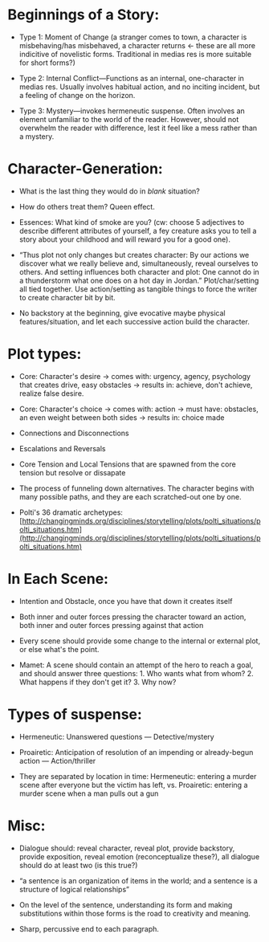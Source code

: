 # Beginnings of a Story:

- Type 1: Moment of Change (a stranger comes to town, a character is misbehaving/has misbehaved, a character returns ← these are all more indicitive of novelistic forms. Traditional in medias res is more suitable for short forms?)

- Type 2: Internal Conflict—Functions as an internal, one-character in medias res. Usually involves habitual action, and no inciting incident, but a feeling of change on the horizon.

- Type 3: Mystery—invokes hermeneutic suspense. Often involves an element unfamiliar to the world of the reader. However, should not overwhelm the reader with difference, lest it feel like a mess rather than a mystery.

# Character-Generation:

- What is the last thing they would do in _blank_ situation?

- How do others treat them? Queen effect.

- Essences: What kind of smoke are you? (cw: choose 5 adjectives to describe different attributes of yourself, a fey creature asks you to tell a story about your childhood and will reward you for a good one).

- “Thus plot not only changes but creates character: By our actions we discover what we really believe and, simultaneously, reveal ourselves to others. And setting influences both character and plot: One cannot do in a thunderstorm what one does on a hot day in Jordan.” Plot/char/setting all tied together. Use action/setting as tangible things to force the writer to create character bit by bit.

- No backstory at the beginning, give evocative maybe physical features/situation, and let each successive action build the character.

# Plot types:

- Core: Character's desire → comes with: urgency, agency, psychology that creates drive, easy obstacles → results in: achieve, don't achieve, realize false desire.

- Core: Character's choice → comes with: action → must have: obstacles, an even weight between both sides → results in: choice made

- Connections and Disconnections

- Escalations and Reversals

- Core Tension and Local Tensions that are spawned from the core tension but resolve or dissapate

- The process of funneling down alternatives. The character begins with many possible paths, and they are each scratched-out one by one.

- Polti's 36 dramatic archetypes: [http://changingminds.org/disciplines/storytelling/plots/polti_situations/polti_situations.htm](http://changingminds.org/disciplines/storytelling/plots/polti_situations/polti_situations.htm)

# In Each Scene:

- Intention and Obstacle, once you have that down it creates itself

- Both inner and outer forces pressing the character toward an action, both inner and outer forces pressing against that action

- Every scene should provide some change to the internal or external plot, or else what's the point.

- Mamet: A scene should contain an attempt of the hero to reach a goal, and should answer three questions: 1. Who wants what from whom? 2. What happens if they don't get it? 3. Why now?

# Types of suspense:

- Hermeneutic: Unanswered questions — Detective/mystery

- Proairetic: Anticipation of resolution of an impending or already-begun action — Action/thriller

- They are separated by location in time: Hermeneutic: entering a murder scene after everyone but the victim has left, vs. Proairetic: entering a murder scene when a man pulls out a gun

# Misc:

- Dialogue should: reveal character, reveal plot, provide backstory, provide exposition, reveal emotion (reconceptualize these?), all dialogue should do at least two (is this true?)

- “a sentence is an organization of items in the world; and a sentence is a structure of logical relationships”

- On the level of the sentence, understanding its form and making substitutions within those forms is the road to creativity and meaning.

- Sharp, percussive end to each paragraph.
